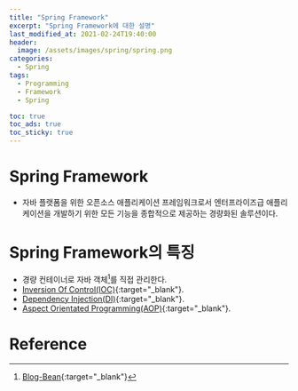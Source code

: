 ```yaml
---
title: "Spring Framework"
excerpt: "Spring Framework에 대한 설명"
last_modified_at: 2021-02-24T19:40:00
header:
  image: /assets/images/spring/spring.png
categories:
  - Spring
tags:
  - Programming
  - Framework
  - Spring

toc: true
toc_ads: true
toc_sticky: true
---
```

# Spring Framework
- 자바 플랫폼을 위한 오픈소스 애플리케이션 프레임워크로서 엔터프라이즈급 애플리케이션을 개발하기 위한 모든 기능을 종합적으로 제공하는 경량화된 솔루션이다.

# Spring Framework의 특징
- 경량 컨테이너로 자바 객체[^Bean]를 직접 관리한다.
- [Inversion Of Control(IOC)](../ioc){:target="_blank"}.
- [Dependency Injection(DI)](../di){:target="_blank"}.
- [Aspect Orientated Programming(AOP)](../aop){:target="_blank"}.

# Reference
[^Bean]: [Blog-Bean](../bean){:target="_blank"}